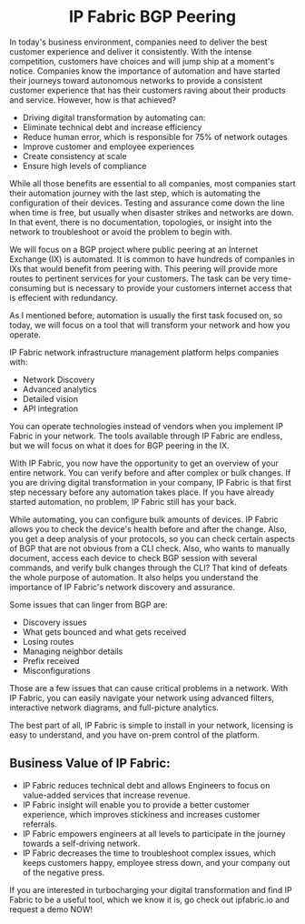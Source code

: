 <h1 align="center">
   IP Fabric BGP Peering 
</h1> 

In today's business environment, companies need to deliver the best customer experience and deliver it consistently. With the intense competition, customers have choices and will jump ship at a moment's notice. Companies know the importance of automation and have started their journeys toward autonomous networks to provide a consistent customer experience that has their customers raving about their products and service. However, how is that achieved?

- Driving digital transformation by automating can:
- Eliminate technical debt and increase efficiency
- Reduce human error, which is responsible for 75% of network outages
- Improve customer and employee experiences
- Create consistency at scale
- Ensure high levels of compliance

While all those benefits are essential to all companies, most companies start their automation journey with the last step, which is automating the configuration of their devices. Testing and assurance come down the line when time is free, but usually when disaster strikes and networks are down. In that event, there is no documentation, topologies, or insight into the network to troubleshoot or avoid the problem to begin with.  

We will focus on a BGP project where public peering at an Internet Exchange (IX) is automated. It is common to have hundreds of companies in IXs that would benefit from peering with. This peering will provide more routes to pertinent services for your customers. 
The task can be very time-consuming but is necessary to provide your customers internet access that is effecient with redundancy.

As I mentioned before, automation is usually the first task focused on, so today, we will focus on a tool that will transform your network and how you operate. 

IP Fabric network infrastructure management platform helps companies with:
- Network Discovery
- Advanced analytics
- Detailed vision 
- API integration 

You can operate technologies instead of vendors when you implement IP Fabric in your network. The tools available through IP Fabric are endless, but we will focus on what it does for BGP peering in the IX.

With IP Fabric, you now have the opportunity to get an overview of your entire network. You can verify before and after complex or bulk changes. If you are driving digital transformation in your company, IP Fabric is that first step necessary before any automation takes place. If you have already started automation, no problem, IP Fabric still has your back. 

While automating, you can configure bulk amounts of devices. IP Fabric allows you to check the device's health before and after the change. Also, you get a deep analysis of your protocols, so you can check certain aspects of BGP that are not obvious from a CLI check. Also, who wants to manually document, access each device to check BGP session with several commands, and verify bulk changes through the CLI? That kind of defeats the whole purpose of automation. It also helps you understand the importance of IP Fabric's network discovery and assurance. 

Some issues that can linger from BGP are:
- Discovery issues
- What gets bounced and what gets received
- Losing routes
- Managing neighbor details
- Prefix received 
- Misconfigurations

Those are a few issues that can cause critical problems in a network. With IP Fabric, you can easily navigate your network using advanced filters, interactive network diagrams, and full-picture analytics. 

The best part of all, IP Fabric is simple to install in your network, licensing is easy to understand, and you have on-prem control of the platform. 

## Business Value of IP Fabric:

- IP Fabric reduces technical debt and allows Engineers to focus on value-added services that increase revenue. 
- IP Fabric insight will enable you to provide a better customer experience, which improves stickiness and increases customer referrals.
- IP Fabric empowers engineers at all levels to participate in the journey towards a self-driving network. 
- IP Fabric decreases the time to troubleshoot complex issues, which keeps customers happy, employee stress down, and your company out of the negative press.

If you are interested in turbocharging your digital transformation and find IP Fabric to be a useful tool,  which we know it is, go check out ipfabric.io and request a demo NOW!
